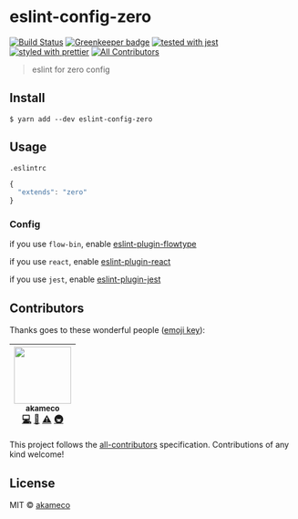 # eslint-config-zero

[![Build Status](https://travis-ci.org/akameco/eslint-config-zero.svg?branch=master)](https://travis-ci.org/akameco/eslint-config-zero)
[![Greenkeeper badge](https://badges.greenkeeper.io/akameco/eslint-config-zero.svg)](https://greenkeeper.io/)
[![tested with jest](https://img.shields.io/badge/tested_with-jest-99424f.svg)](https://github.com/facebook/jest)
[![styled with prettier](https://img.shields.io/badge/styled_with-prettier-ff69b4.svg)](https://github.com/prettier/prettier)
[![All Contributors](https://img.shields.io/badge/all_contributors-1-orange.svg?style=flat-square)](#contributors)

> eslint for zero config

## Install

```
$ yarn add --dev eslint-config-zero
```

## Usage

`.eslintrc`

```js
{
  "extends": "zero"
}
```

### Config

if you use `flow-bin`, enable [eslint-plugin-flowtype](https://github.com/gajus/eslint-plugin-flowtype)

if you use `react`, enable [eslint-plugin-react](https://github.com/yannickcr/eslint-plugin-react)

if you use `jest`, enable [eslint-plugin-jest](https://github.com/jest-community/eslint-plugin-jest)

## Contributors

Thanks goes to these wonderful people ([emoji key](https://github.com/kentcdodds/all-contributors#emoji-key)):

<!-- ALL-CONTRIBUTORS-LIST:START - Do not remove or modify this section -->

<!-- prettier-ignore -->
| [<img src="https://avatars2.githubusercontent.com/u/4002137?v=4" width="100px;"/><br /><sub>akameco</sub>](http://akameco.github.io)<br />[💻](https://github.com/akameco/eslint-config-zero/commits?author=akameco "Code") [📖](https://github.com/akameco/eslint-config-zero/commits?author=akameco "Documentation") [⚠️](https://github.com/akameco/eslint-config-zero/commits?author=akameco "Tests") [🚇](#infra-akameco "Infrastructure (Hosting, Build-Tools, etc)") |
| :---: |

<!-- ALL-CONTRIBUTORS-LIST:END -->

This project follows the [all-contributors](https://github.com/kentcdodds/all-contributors) specification. Contributions of any kind welcome!

## License

MIT © [akameco](http://akameco.github.io)
